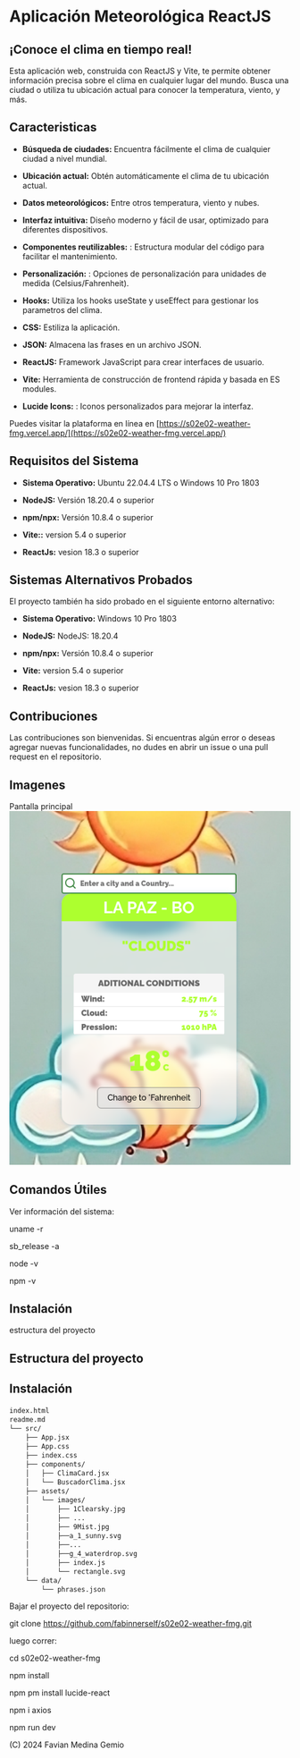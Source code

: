 # Aplicación Meteorológica ReactJS

## ¡Conoce el clima en tiempo real!

Esta aplicación web, construida con ReactJS y Vite, te permite obtener información precisa sobre el clima en cualquier lugar del mundo. Busca una ciudad o utiliza tu ubicación actual para conocer la temperatura, viento, y más.

## Caracteristicas

- **Búsqueda de ciudades:** Encuentra fácilmente el clima de cualquier ciudad a nivel mundial.

- **Ubicación actual:** Obtén automáticamente el clima de tu ubicación actual.

- **Datos meteorológicos:**  Entre otros temperatura, viento y nubes.

- **Interfaz intuitiva:** Diseño moderno y fácil de usar, optimizado para diferentes dispositivos.

- **Componentes reutilizables:** : Estructura modular del código para facilitar el mantenimiento.

- **Personalización:** : Opciones de personalización para unidades de medida (Celsius/Fahrenheit).

- **Hooks:** Utiliza los hooks useState y useEffect para gestionar los parametros del clima. 

- **CSS:**  Estiliza la aplicación. 

- **JSON:** Almacena las frases en un archivo JSON. 

- **ReactJS:**  Framework JavaScript para crear interfaces de usuario. 

- **Vite:**  Herramienta de construcción de frontend rápida y basada en ES modules. 

- **Lucide Icons:** : Iconos personalizados para mejorar la interfaz.
 
Puedes visitar la plataforma en línea en [https://s02e02-weather-fmg.vercel.app/](https://s02e02-weather-fmg.vercel.app/)

## Requisitos del Sistema

- **Sistema Operativo:** Ubuntu 22.04.4 LTS o Windows 10 Pro 1803 

- **NodeJS:** Versión 18.20.4 o superior 

- **npm/npx:** Versión 10.8.4 o superior 

- **Vite::** version 5.4 o superior 

- **ReactJs:** vesion 18.3 o superior 
    
## Sistemas Alternativos Probados
El proyecto también ha sido probado en el siguiente entorno alternativo:

- **Sistema Operativo:** Windows 10 Pro 1803

- **NodeJS:** NodeJS: 18.20.4

- **npm/npx:** Versión 10.8.4 o superior 

- **Vite:** version 5.4 o superior 

- **ReactJs:** vesion 18.3 o superior 

## Contribuciones
Las contribuciones son bienvenidas. Si encuentras algún error o deseas agregar nuevas funcionalidades, no dudes en abrir un issue o una pull request en el repositorio.

## Imagenes

Pantalla principal ![main](weather_main.png)

## Comandos Útiles

Ver información del sistema:

uname -r

sb_release -a

node -v

npm -v

## Instalación

estructura del proyecto

## Estructura del proyecto

 ## Instalación

```
index.html
readme.md
└── src/
    ├── App.jsx
    ├── App.css
    ├── index.css
    ├── components/
    │   ├── ClimaCard.jsx
    │   └── BuscadorClima.jsx
    ├── assets/
    │   └── images/
    │       ├── 1Clearsky.jpg
    │       ├── ...
    │       ├── 9Mist.jpg
    │       ├──a_1_sunny.svg
    │       ├──...
    │       ├──g_4_waterdrop.svg
    │       ├── index.js
    │       └── rectangle.svg
    └── data/
        └── phrases.json
```

Bajar el proyecto del repositorio:

git clone https://github.com/fabinnerself/s02e02-weather-fmg.git

luego correr:

cd  s02e02-weather-fmg

npm install

npm pm install lucide-react

npm i axios

npm run dev

(C) 2024 Favian Medina Gemio




